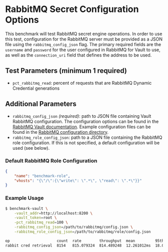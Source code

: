 # RabbitMQ Secret Configuration Options

This benchmark will test RabbitMQ secret engine operations. In order to use this test, configuration for the RabbitMQ server must be provided as a JSON file using the `rabbitmq_config_json` flag. The primary required fields are the `username` and `password` for the user configured in RabbitMQ for Vault to use, as well as the `connection_uri` field that defines the address to be used.

## Test Parameters (minimum 1 required)

- `pct_rabbitmq_read`: percent of requests that are RabbitMQ Dynamic Credential generations

## Additional Parameters

- `rabbitmq_config_json` _(required)_: path to JSON file containing Vault RabbitMQ configuration.  The configuration options can be found in the [RabbitMQ Vault documentation](https://developer.hashicorp.com/vault/api-docs/secret/rabbitmq#configure-connection).  Example configuration files can be found in the [RabbitMQ configuration directory](/configs/rabbitmq/).
- `rabbitmq_role_config_json`: path to a JSON file containing the RabbitMQ role configuration. If this is not specified, a default configuration will be used (see below).

### Default RabbitMQ Role Configuration

```json
{
    "name": "benchmark-role",
    "vhosts": "{\"/\":{\"write\": \".*\", \"read\": \".*\"}}"
}
```

### Example Usage

```bash
$ benchmark-vault \
    -vault_addr=http://localhost:8200 \
    -vault_token=root \
    -pct_rabbitmq_read=100 \
    -rabbitmq_config_json=/path/to/rabbitmq/config.json \
    -rabbitmq_role_config_json=/path/to/rabbitmq/role/config.json

op                     count  rate        throughput  mean         95th%       99th%        successRatio
rabbit cred retrieval  8154   815.079324  814.489248  12.261012ms  18.03222ms  70.963221ms  100.00%
```
